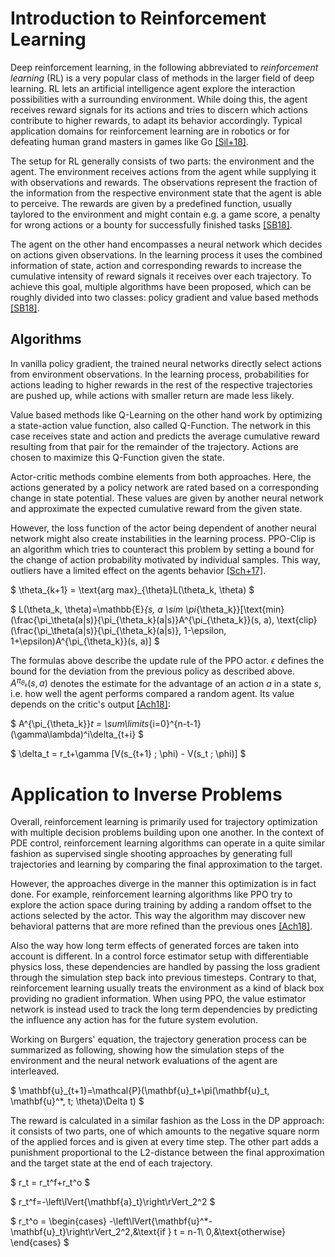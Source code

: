 Introduction to Reinforcement Learning
=======================

Deep reinforcement learning, in the following abbreviated to _reinforcement learning_ (RL) is a very popular class of methods in the larger field of deep learning.
RL lets an artificial intelligence agent explore the interaction possibilities with a surrounding environment. While doing this, the agent receives reward signals for its actions and tries to discern which actions contribute to higher rewards, to adapt its behavior accordingly. Typical application domains for reinforcement learning are in robotics or for defeating human grand masters in games like Go [\[Sil+18\]](https://discovery.ucl.ac.uk/id/eprint/10069050/1/alphazero_preprint.pdf).

The setup for RL generally consists of two parts: the environment and the agent. The environment receives actions from the agent while supplying it with observations and rewards. The observations represent the fraction of the information from the respective environment state that the agent is able to perceive. The rewards are given by a predefined function, usually taylored to the environment and might contain e.g. a game score, a penalty for wrong actions or a bounty for successfully finished tasks [\[SB18\]](https://books.google.de/books?hl=de&lr=&id=uWV0DwAAQBAJ&oi=fnd&pg=PR7&dq=reinforcement+learning&ots=mipFo3YYm4&sig=aEdRfox5-Pg5nvPkQtqWj4JiwKw&redir_esc=y#v=onepage&q=reinforcement%20learning&f=false).

The agent on the other hand encompasses a neural network which decides on actions given observations. In the learning process it uses the combined information of state, action and corresponding rewards to increase the cumulative intensity of reward signals it receives over each trajectory. To achieve this goal, multiple algorithms have been proposed, which can be roughly divided into two classes: policy gradient and value based methods [\[SB18\]](https://books.google.de/books?hl=de&lr=&id=uWV0DwAAQBAJ&oi=fnd&pg=PR7&dq=reinforcement+learning&ots=mipFo3YYm4&sig=aEdRfox5-Pg5nvPkQtqWj4JiwKw&redir_esc=y#v=onepage&q=reinforcement%20learning&f=false).


## Algorithms

In vanilla policy gradient, the trained neural networks directly select actions from environment observations. In the learning process, probabilities for actions leading to higher rewards in the rest of the respective trajectories are pushed up, while actions with smaller return are made less likely.

Value based methods like Q-Learning on the other hand work by optimizing a state-action value function, also called Q-Function. The network in this case receives state and action and predicts the average cumulative reward resulting from that pair for the remainder of the trajectory. Actions are chosen to maximize this Q-Function given the state. 

Actor-critic methods combine elements from both approaches. Here, the actions generated by a policy network are rated based on a corresponding change in state potential. These values are given by another neural network and approximate the expected cumulative reward from the given state. 

However, the loss function of the actor being dependent of another neural network might also create instabilities in the learning process. PPO-Clip is an algorithm which tries to counteract this problem by setting a bound for the change of action probability motivated by individual samples. This way, outliers have a limited effect on the agents behavior [\[Sch+17\]](https://arxiv.org/abs/1707.06347v2).

$
\theta_{k+1} = \text{arg max}_{\theta}L(\theta_k, \theta)
$

$
L(\theta_k, \theta)=\mathbb{E}_{s, a \sim \pi_{\theta_k}}[\text{min}(\frac{\pi_\theta(a|s)}{\pi_{\theta_k}(a|s)}A^{\pi_{\theta_k}}(s, a), \text{clip}(\frac{\pi_\theta(a|s)}{\pi_{\theta_k}(a|s)}, 1-\epsilon, 1+\epsilon)A^{\pi_{\theta_k}}(s, a)]
$

The formulas above describe the update rule of the PPO actor. $\epsilon$ defines the bound for the deviation from the previous policy as described above. $A^{\pi_{\theta_k}}(s, a)$ denotes the estimate for the advantage of an action $a$ in a state $s$, i.e. how well the agent performs compared a random agent. Its value depends on the critic's output [\[Ach18\]](https://spinningup.openai.com/en/latest/):

$
A^{\pi_{\theta_k}}_t = \sum\limits_{i=0}^{n-t-1}(\gamma\lambda)^i\delta_{t+i}
$

$
\delta_t = r_t+\gamma [V(s_{t+1} ; \phi) - V(s_t ; \phi)]
$

# Application to Inverse Problems

Overall, reinforcement learning is primarily used for trajectory optimization with multiple decision problems building upon one another. In the context of PDE control, reinforcement learning algorithms can operate in a quite similar fashion as supervised single shooting approaches by generating full trajectories and learning by comparing the final approximation to the target.

However, the approaches diverge in the manner this optimization is in fact done. For example, reinforcement learning algorithms like PPO try to explore the action space during training by adding a random offset to the actions selected by the actor. This way the algorithm may discover new behavioral patterns that are more refined than the previous ones [\[Ach18\]](https://spinningup.openai.com/en/latest/).

Also the way how long term effects of generated forces are taken into account is different. In a control force estimator setup with differentiable physics loss, these dependencies are handled by passing the loss gradient through the simulation step back into previous timesteps. Contrary to that, reinforcement learning usually treats the environment as a kind of black box providing no gradient information. When using PPO, the value estimator network is instead used to track the long term dependencies by predicting the influence any action has for the future system evolution.

Working on Burgers' equation, the trajectory generation process can be summarized as following, showing how the simulation steps of the environment and the neural network evaluations of the agent are interleaved.

$
\mathbf{u}_{t+1}=\mathcal{P}(\mathbf{u}_t+\pi(\mathbf{u}_t, \mathbf{u}^*, t; \theta)\Delta t)
$

The reward is calculated in a similar fashion as the Loss in the DP approach: it consists of two parts, one of which amounts to the negative square norm of the applied forces and is given at every time step. The other part adds a punishment proportional to the L2-distance between the final approximation and the target state at the end of each trajectory. 

$
r_t = r_t^f+r_t^o
$

$
r_t^f=-\left\lVert{\mathbf{a}_t}\right\rVert_2^2
$

$
r_t^o =
\begin{cases}
    -\left\lVert{\mathbf{u}^*-\mathbf{u}_t}\right\rVert_2^2,&\text{if } t = n-1\\
    0,&\text{otherwise}
\end{cases}
$

<!--
-Basic idea is trajectory optimization
-multiple decisions of the agent building upon one another
-operation similar to supervised single shooting approaches
-but: reinforcement learning algorithms designed to deal with problems such as
    -sparse rewards
        => closeness to the goal state only relevant at the end of trajectory
    -tradeoff exploration vs exploitation
        => possibly better sample efficiency
-but but: no differential physics data available, cannot track loss through 
        environment steps
-scheme: 
    -environment: fields governed by PDE
    -actions: control forces acting on the fields
    -reward: penalty for action strength and distance between final state and
            target state 


-->

<!--
Formally, reinforcement learning is an implementation of the Markov decision process using neural networks. It defines an environment perceived by an agent. Based on its observations, the agent may take actions to interact with this environment in order to reach new states and receive rewards. The rewards are generated by a function taylored to the environment and might contain e.g. a game score, a penalty for wrong actions or a bounty for successfully finished tasks. Based on them, the agent adapts its behavior to increase the rewards accumulated over individual trajectories, i.e. the periods between environment resets. -->

<!--More compound algorithms also exist, like DDPG, where a policy network is trained to maximize a Q-Function represented by another deep learning model. Actor-Critic methods on the other hand rate actions based on a corresponding change in state value. These values are generated by a neural network and estimate the expected cumulative return of a state.-->

<!-- While supervised learning in principal relies on predefined training, validation, and test data sets, in reinforcement learning samples are generated during the training process. With Q-Learning methods, this can be done in off-policy fashion, making it possible to reuse samples from earlier points in the training. However, with policy gradient and many actor-critic methods such as PPO this does not work. This makes stablility of the algorithms crucial as better policies tend to also yield better training samples.


While reinforcement learning in itself represents a learning scheme based on trial and error, the value estimation in actor critic methods add a possibility for tracking long term dependencies and make it easier for the algorithm to focus on long term goals.

In these cases only recently obtained samples can be used for updating the policy
-->


<!--
Outline:
1 Overview
    -What is reinforcement learning
    -Different algorithms
        -policy gradient
        -value based methods
        -actor-critic methods
    -On/off policy training
    -PPO
2 Reinforcement learning for inverse problems
    -Why PPO?
    -Comparison to supervised learning with DP
    -
-->
